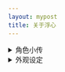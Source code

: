 ```yaml
---
layout: mypost
title: 关于浮心
---
```



<details> <summary>角色小传</summary>
<br> 
    <b>设定</b>：缺乏睡眠的少女，通过随身听里的奇异音乐让自己保持精神。  
<br>
    <b>爱好</b>：未解之谜、边缘科学  
<br>
    <b>专长</b>：资料搜集、单片机设计  
<br>   
    <b>代表物</b>：经特殊技术改造的索尼MW-MS70D网络随身听，其中播放的音乐似乎有助于集中注意力。 

</details>

<details> <summary>外观设定</summary>
<br> 

![](/characters/fuxin-1.png)

</details>
